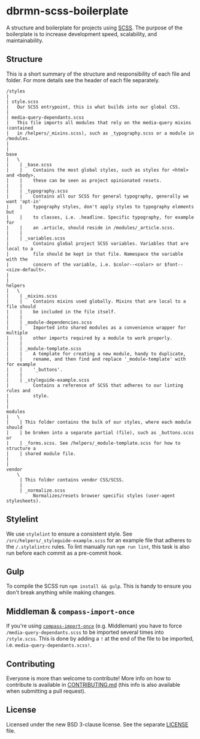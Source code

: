# dbrmn-scss-boilerplate

A structure and boilerplate for projects using [SCSS](http://sass-lang.com/). The purpose
of the boilerplate is to increase development speed, scalability, and maintainability.

## Structure
This is a short summary of the structure and responsibility of each file and folder. For more details see the header of each file separately.

```
/styles
|
| style.scss
|   Our SCSS entrypoint, this is what builds into our global CSS.
|
| media-query-dependants.scss
|   This file imports all modules that rely on the media-query mixins (contained
|   in /helpers/_mixins.scss), such as _typography.scss or a module in /modules.
|
|
base
|   \
|    | _base.scss
|    |    Contains the most global styles, such as styles for <html> and <body>,
|    |    these can be seen as project opinionated resets.
|    |
|    | _typography.scss
|    |    Contains all our SCSS for general typography, generally we want 'opt-in'
|    |    typography styles, don't apply styles to typography elements but
|    |    to classes, i.e. .headline. Specific typography, for example for
|    |    an .article, should reside in /modules/_article.scss.
|    |
|    | _variables.scss
|         Contains global project SCSS variables. Variables that are local to a
|         file should be kept in that file. Namespace the variable with the
|         concern of the variable, i.e. $color--<color> or $font--<size-default>.
|
|
helpers
|   \
|    | _mixins.scss
|    |    Contains mixins used globally. Mixins that are local to a file should
|    |    be included in the file itself.
|    |
|    | _module-dependencies.scss
|    |    Imported into shared modules as a convenience wrapper for multiple
|    |    other imports required by a module to work properly.
|    |
|    | _module-template.scss
|    |    A template for creating a new module, handy to duplicate,
|    |    rename, and then find and replace '_module-template' with for example
|    |    '_buttons'.
|    |
|    | _styleguide-example.scss
|         Contains a reference of SCSS that adheres to our linting rules and
|         style.
|
|
modules
|   \
|    | This folder contains the bulk of our styles, where each module should
|    | be broken into a separate partial (file), such as _buttons.scss or
|    | _forms.scss. See /helpers/_module-template.scss for how to structure a
|    | shared module file.
|
|
vendor
    \
     | This folder contains vendor CSS/SCSS.
     |
     | _normalize.scss
          Normalizes/resets browser specific styles (user-agent stylesheets).

```

## Stylelint
We use `stylelint` to ensure a consistent style. See `/src/helpers/_styleguide-example.scss`
for an example file that adheres to the `/.stylelintrc` rules. To lint manually run
`npm run lint`, this task is also run before each commit as a pre-commit hook.

## Gulp
To compile the SCSS run `npm install && gulp`. This is handy to ensure you don't
break anything while making changes.

## Middleman & `compass-import-once`
If you're using [`compass-import-once`](https://rubygems.org/gems/compass-import-once/) (e.g. Middleman) you have to force `/media-query-dependants.scss` to be imported several times into `/style.scss`. This is done by adding a `!` at the end of the file to be imported, i.e. `media-query-dependants.scss!`.

## Contributing
Everyone is more than welcome to contribute! More info on how to contribute is available in [CONTRIBUTING.md](CONTRIBUTING.md) (this info is also available when submitting a pull request).

## License
Licensed under the new BSD 3-clause license. See the separate [LICENSE](LICENSE) file.
